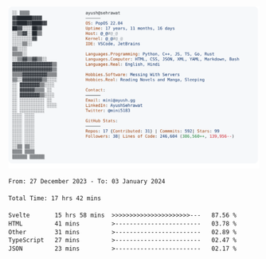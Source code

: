 <a href="https://github.com/AyushSehrawat/AyushSehrawat">
  <picture>
    <source media="(prefers-color-scheme: dark)" srcset="https://raw.githubusercontent.com/AyushSehrawat/AyushSehrawat/main/dark_mode.svg">
    <img alt="Andrew Grant's GitHub Profile README" src="https://raw.githubusercontent.com/AyushSehrawat/AyushSehrawat/main/light_mode.svg">
  </picture>
</a>

<!--START_SECTION:waka-->

```txt
From: 27 December 2023 - To: 03 January 2024

Total Time: 17 hrs 42 mins

Svelte       15 hrs 58 mins  >>>>>>>>>>>>>>>>>>>>>>---   87.56 %
HTML         41 mins         >------------------------   03.78 %
Other        31 mins         >------------------------   02.89 %
TypeScript   27 mins         >------------------------   02.47 %
JSON         23 mins         >------------------------   02.17 %
```

<!--END_SECTION:waka-->
